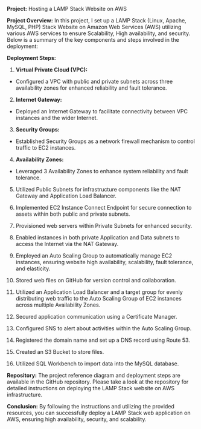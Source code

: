 **Project:** Hosting a LAMP Stack Website on AWS

**Project Overview:** In this project, I set up a LAMP Stack (Linux, Apache, MySQL, PHP) Stack Website on Amazon Web Services (AWS) utilizing various AWS services to ensure Scalability, High availability, and security. Below is a summary of the key components and steps involved in the deployment:

**Deployment Steps:**

1. **Virtual Private Cloud (VPC):**
  - Configured a VPC with public and private subnets across three availability zones for enhanced reliability and fault tolerance.

2. **Internet Gateway:**
  - Deployed an Internet Gateway to facilitate connectivity between VPC instances and the wider Internet.

3. **Security Groups:**
  - Established Security Groups as a network firewall mechanism to control traffic to EC2 instances.

4. **Availability Zones:**
  - Leveraged 3 Availability Zones to enhance system reliability and fault tolerance.

5. Utilized Public Subnets for infrastructure components like the NAT Gateway and Application Load Balancer.

6. Implemented EC2 Instance Connect Endpoint for secure connection to assets within both public and private subnets.

7. Provisioned web servers within Private Subnets for enhanced security.

8. Enabled instances in both private Application and Data subnets to access the Internet via the NAT Gateway.

9. Employed an Auto Scaling Group to automatically manage EC2 instances, ensuring website high availability, scalability, fault tolerance, and elasticity.

10. Stored web files on GitHub for version control and collaboration.

11. Utilized an Application Load Balancer and a target group for evenly distributing web traffic to the Auto Scaling Group of EC2 instances across multiple Availability Zones.

12. Secured application communication using a Certificate Manager.

13. Configured SNS to alert about activities within the Auto Scaling Group.

14. Registered the domain name and set up a DNS record using Route 53.

15. Created an S3 Bucket to store files.

16. Utilized SQL Workbench to import data into the MySQL database.

**Repository:** The project reference diagram and deployment steps are available in the GitHub repository. Please take a look at the repository for detailed instructions on deploying the LAMP Stack website on AWS infrastructure.

**Conclusion:** By following the instructions and utilizing the provided resources, you can successfully deploy a LAMP Stack web application on AWS, ensuring high availability, security, and scalability.
